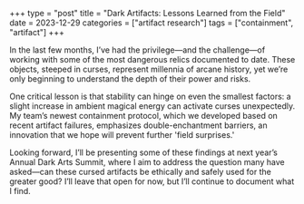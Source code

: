 +++
type = "post"
title = "Dark Artifacts: Lessons Learned from the Field"
date = 2023-12-29
categories = ["artifact research"]
tags = ["containment", "artifact"]
+++

In the last few months, I’ve had the privilege—and the challenge—of working with some of the most dangerous relics documented to date. These objects, steeped in curses, represent millennia of arcane history, yet we’re only beginning to understand the depth of their power and risks.

One critical lesson is that stability can hinge on even the smallest factors: a slight increase in ambient magical energy can activate curses unexpectedly. My team’s newest containment protocol, which we developed based on recent artifact failures, emphasizes double-enchantment barriers, an innovation that we hope will prevent further 'field surprises.'

Looking forward, I’ll be presenting some of these findings at next year’s Annual Dark Arts Summit, where I aim to address the question many have asked—can these cursed artifacts be ethically and safely used for the greater good? I’ll leave that open for now, but I’ll continue to document what I find.